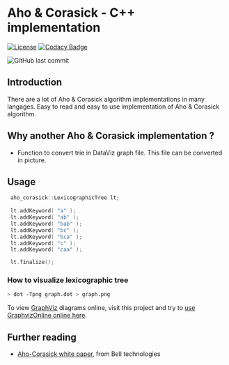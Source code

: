 # Aho & Corasick - C++ implementation

[![License](https://img.shields.io/badge/License-MIT-yellow.svg)](https://github.com/be-next/Aho_Coratchick/blob/main/LICENSE)
[![Codacy Badge](https://api.codacy.com/project/badge/Grade/038495b66f4c42b599a66566fd6f1b83)](https://app.codacy.com/gh/be-next/Aho-Corasick?utm_source=github.com&utm_medium=referral&utm_content=be-next/Aho-Corasick&utm_campaign=Badge_Grade_Settings)

![GitHub last commit](https://img.shields.io/github/last-commit/be-next/Aho-Corasick)

## Introduction

There are a lot of Aho & Corasick algorithm implementations in many langages.
Easy to read and easy to use implementation of Aho & Corasick algorithm.

## Why another Aho & Corasick implementation ?

- Function to convert trie in DataViz graph file. This file can be converted in picture.

## Usage

```cpp
 aho_corasick::LexicographicTree lt;
 
 lt.addKeyword( "a" );
 lt.addKeyword( "ab" );
 lt.addKeyword( "bab" );
 lt.addKeyword( "bc" );
 lt.addKeyword( "bca" );
 lt.addKeyword( "c" );
 lt.addKeyword( "caa" );

 lt.finalize();
```

### How to visualize lexicographic tree

```sh
> dot -Tpng graph.dot > graph.png
```

To view [GraphViz](http://www.graphviz.org/) diagrams online, visit this project and try to [use GraphvizOnline online here](http://dreampuf.github.io/GraphvizOnline/).

## Further reading

- [Aho-Corasick white paper](http://cr.yp.to/bib/1975/aho.pdf), from Bell technologies
